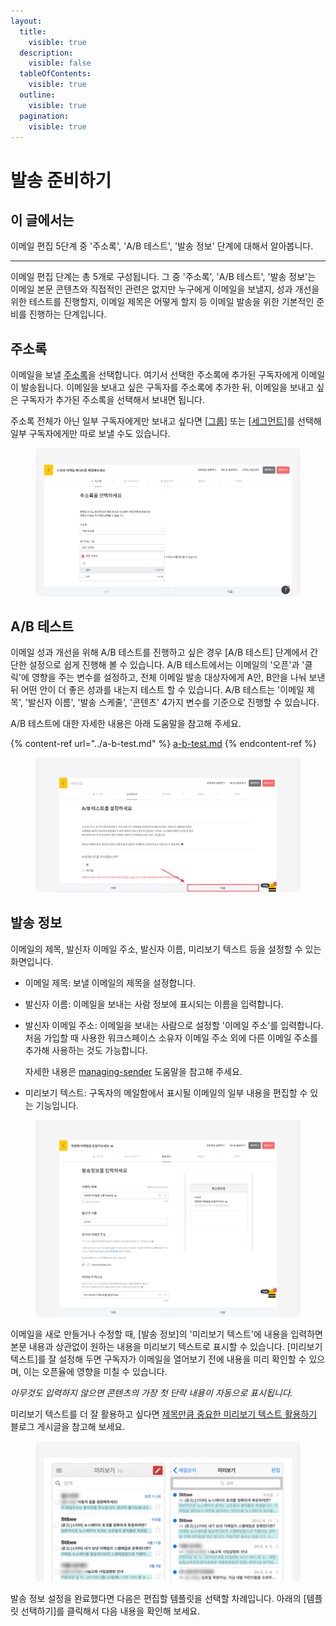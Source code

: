```yaml
---
layout:
  title:
    visible: true
  description:
    visible: false
  tableOfContents:
    visible: true
  outline:
    visible: true
  pagination:
    visible: true
---
```


# 발송 준비하기

## 이 글에서는

이메일 편집 5단계 중 '주소록', 'A/B 테스트', '발송 정보' 단계에 대해서 알아봅니다.

***

이메일 편집 단계는 총 5개로 구성됩니다. 그 중 '주소록', 'A/B 테스트', '발송 정보'는 이메일 본문 콘텐츠와 직접적인 관련은 없지만 누구에게 이메일을 보낼지, 성과 개선을 위한 테스트를 진행할지, 이메일 제목은 어떻게 할지 등 이메일 발송을 위한 기본적인 준비를 진행하는 단계입니다.



## 주소록

이메일을 보낼 [주소록](broken-reference)을 선택합니다. 여기서 선택한 주소록에 추가된 구독자에게 이메일이 발송됩니다. 이메일을 보내고 싶은 구독자를 주소록에 추가한 뒤, 이메일을 보내고 싶은 구독자가 추가된 주소록을 선택해서 보내면 됩니다.&#x20;

주소록 전체가 아닌 일부 구독자에게만 보내고 싶다면 \[[그룹](../../list/classify-subscribers/how-to-use-groups.md)] 또는 \[[세그먼트](../../list/classify-subscribers/how-to-use-segment.md)]를 선택해 일부 구독자에게만 따로 보낼 수도 있습니다.&#x20;

<figure><img src="../../.gitbook/assets/주소록 선택.png" alt=""><figcaption></figcaption></figure>



## A/B 테스트

이메일 성과 개선을 위해 A/B 테스트를 진행하고 싶은 경우 \[A/B 테스트] 단계에서 간단한 설정으로 쉽게 진행해 볼 수 있습니다. A/B 테스트에서는 이메일의 '오픈'과 '클릭'에 영향을 주는 변수를 설정하고, 전체 이메일 발송 대상자에게 A안, B안을 나눠 보낸 뒤 어떤 안이 더 좋은 성과를 내는지 테스트 할 수 있습니다. A/B 테스트는 '이메일 제목', '발신자 이름', '발송 스케줄', '콘텐츠' 4가지 변수를 기준으로 진행할 수 있습니다.

A/B 테스트에 대한 자세한 내용은 아래 도움말을 참고해 주세요.

{% content-ref url="../a-b-test.md" %}
[a-b-test.md](../a-b-test.md)
{% endcontent-ref %}

<figure><img src="../../.gitbook/assets/image (1) (1) (1) (1) (1) (1).png" alt=""><figcaption></figcaption></figure>



## 발송 정보 <a href="#send-info" id="send-info"></a>

이메일의 제목, 발신자 이메일 주소, 발신자 이름, 미리보기 텍스트 등을 설정할 수 있는 화면입니다.&#x20;

* 이메일 제목: 보낼 이메일의 제목을 설정합니다.
* 발신자 이름: 이메일을 보내는 사람 정보에 표시되는 이름을 입력합니다.
*   발신자 이메일 주소: 이메일을 보내는 사람으로 설정할 '이메일 주소'를 입력합니다. 처음 가입할 때 사용한 워크스페이스 소유자 이메일 주소 외에 다른 이메일 주소를 추가해 사용하는 것도 가능합니다.&#x20;

    자세한 내용은 [managing-sender](../managing-sender/ "mention") 도움말을 참고해 주세요.
* 미리보기 텍스트: 구독자의 메일함에서 표시될 이메일의 일부 내용을 편집할 수 있는 기능입니다.

<figure><img src="../../.gitbook/assets/image (1) (1) (1) (1) (1) (1) (1).png" alt=""><figcaption></figcaption></figure>



이메일을 새로 만들거나 수정할 때, \[발송 정보]의 '미리보기 텍스트'에 내용을 입력하면 본문 내용과 상관없이 원하는 내용을 미리보기 텍스트로 표시할 수 있습니다. \[미리보기 텍스트]를 잘 설정해 두면 구독자가 이메일을 열어보기 전에 내용을 미리 확인할 수 있으며, 이는 오픈율에 영향을 미칠 수 있습니다.&#x20;

_아무것도 입력하지 않으면 콘텐츠의 가장 첫 단락 내용이 자동으로 표시됩니다._



미리보기 텍스트를 더 잘 활용하고 싶다면 [제목만큼 중요한 미리보기 텍스트 활용하기](https://blog.stibee.com/150624-68fa20cb9978) 블로그 게시글을 참고해 보세요.

<figure><img src="../../.gitbook/assets/미리보기 텍스트.png" alt=""><figcaption></figcaption></figure>



발송 정보 설정을 완료했다면 다음은 편집할 템플릿을 선택할 차례입니다. 아래의 \[템플릿 선택하기]를 클릭해서 다음 내용을 확인해 보세요.
